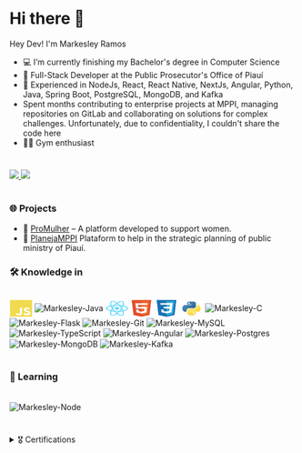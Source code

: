 # Hi there 👋  
Hey Dev! I'm Markesley Ramos  

- 💻 I’m currently finishing my Bachelor's degree in Computer Science  
- 🔭 Full-Stack Developer at the Public Prosecutor's Office of Piauí  
- 🚀 Experienced in NodeJs, React, React Native, NextJs, Angular, Python, Java, Spring Boot, PostgreSQL, MongoDB, and Kafka  
- Spent months contributing to enterprise projects at MPPI, managing repositories on GitLab and collaborating on solutions for complex challenges. Unfortunately, due to confidentiality, I couldn't share the code here
- 🏋️‍♂️ Gym enthusiast  

#
<a href="https://github.com/markesley">
   <img height="180em" src="https://github-readme-stats.vercel.app/api?username=markesley&show_icons=true&theme=radical&include_all_commits=true&count_private=true"/>
</a>
<a href="https://github.com/markesley">
   <img height="180em" src="https://github-readme-stats.vercel.app/api/top-langs/?username=markesley&layout=compact&langs_count=7&theme=radical"/>
</a>
  
#

#
### 🌐 Projects
- 🔗 [ProMulher](https://promulher.mppi.mp.br/login) – A platform developed to support women.
- 🔗 [PlanejaMPPI](https://appcti.mppi.mp.br/mppiplaneja/login) Plataform to help in the strategic planning of public ministry of Piauí.

### 🛠 Knowledge in  

<div style="display: inline_block"><br>  
  <img align="center" alt="Markesley-Js" height="30" width="40" src="https://raw.githubusercontent.com/devicons/devicon/master/icons/javascript/javascript-plain.svg">  
  <img align="center" alt="Markesley-Java" height="30" width="40" src="https://cdn.jsdelivr.net/gh/devicons/devicon/icons/java/java-original-wordmark.svg">  
  <img align="center" alt="Markesley-React" height="30" width="40" src="https://raw.githubusercontent.com/devicons/devicon/master/icons/react/react-original.svg">  
  <img align="center" alt="Markesley-HTML" height="30" width="40" src="https://raw.githubusercontent.com/devicons/devicon/master/icons/html5/html5-original.svg">  
  <img align="center" alt="Markesley-CSS" height="30" width="40" src="https://raw.githubusercontent.com/devicons/devicon/master/icons/css3/css3-original.svg">  
  <img align="center" alt="Markesley-Python" height="30" width="40" src="https://raw.githubusercontent.com/devicons/devicon/master/icons/python/python-original.svg">  
  <img align="center" alt="Markesley-C" height="30" width="40" src="https://cdn.jsdelivr.net/gh/devicons/devicon/icons/c/c-original.svg">  
  <img align="center" alt="Markesley-Flask" height="30" width="40" src="https://cdn.jsdelivr.net/gh/devicons/devicon/icons/flask/flask-original-wordmark.svg">  
  <img align="center" alt="Markesley-Git" height="30" width="40" src="https://cdn.jsdelivr.net/gh/devicons/devicon/icons/git/git-original.svg">  
  <img align="center" alt="Markesley-MySQL" height="30" width="40" src="https://cdn.jsdelivr.net/gh/devicons/devicon/icons/mysql/mysql-original.svg">  
  <img align="center" alt="Markesley-TypeScript" height="30" width="40" src="https://cdn.jsdelivr.net/gh/devicons/devicon@latest/icons/typescript/typescript-original.svg">  
  <img align="center" alt="Markesley-Angular" height="30" width="40" src="https://cdn.jsdelivr.net/gh/devicons/devicon@latest/icons/angular/angular-original.svg">  
  <img align="center" alt="Markesley-Postgres" height="30" width="40" src="https://cdn.jsdelivr.net/gh/devicons/devicon@latest/icons/postgresql/postgresql-original.svg">  
  <img align="center" alt="Markesley-MongoDB" height="30" width="40" src="https://cdn.jsdelivr.net/gh/devicons/devicon@latest/icons/mongodb/mongodb-original.svg">  
  <img align="center" alt="Markesley-Kafka" height="30" width="40" src="https://cdn.jsdelivr.net/gh/devicons/devicon/icons/apachekafka/apachekafka-original.svg">  
</div>  

#
### 🧠 Learning  
<div style="display: inline_block"><br>  
  <img align="center" alt="Markesley-Node" height="30" width="40" src="https://cdn.jsdelivr.net/gh/devicons/devicon@latest/icons/nodejs/nodejs-original-wordmark.svg">  
</div>  

#
<div align="center">  
 <div align="left">  
  <details>  
   <summary>🎖️ Certifications</summary>  
   <ul>  
<!--     <li>Certificado Maratona-premiada Kenzie Academy</li>  
    <li>Certificado_PROEX Introdução a Git e ao Github</li>  
     <li>Certificado_PROEX Introdução à programação com Python</li>  
     <li>Certificado de participação do seminário Hardware Livre Brasil-Espanha</li> -->  
   </ul>  
  </details>  
 </div>  
</div>  
  
